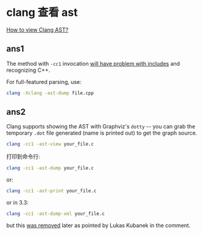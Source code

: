 # clang 查看 ast

[How to view Clang AST?](https://stackoverflow.com/questions/18560019/how-to-view-clang-ast)

## ans1

The method with `-cc1` invocation [will have problem with includes](https://clang.llvm.org/docs/FAQ.html#id2) and recognizing C++.

For full-featured parsing, use:

```bash
clang -Xclang -ast-dump file.cpp
```

## ans2

Clang supports showing the AST with Graphviz's `dotty` --
you can grab the temporary `.dot` file generated
 (name is printed out) to get the graph source.

```bash
clang -cc1 -ast-view your_file.c
```

打印到命令行:

```bash
clang -cc1 -ast-dump your_file.c
```

or:

```bash
clang -cc1 -ast-print your_file.c
```

or in 3.3:

```bash
clang -cc1 -ast-dump-xml your_file.c
```

but this [was removed](http://llvm.org/viewvc/llvm-project?view=revision&revision=127141) later as pointed by Lukas Kubanek in the comment.
